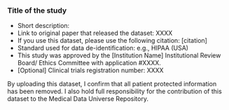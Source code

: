 ### Title of the study 
* Short description: 
* Link to original paper that released the dataset: XXXX
* If you use this dataset, please use the following citation: [citation]
* Standard used for data de-identification: e.g., HIPAA (USA)
* This study was approved by the [Institution Name] Institutional Review Board/ Ethics Committee with application #XXXX.
* [Optional] Clinical trials registration number: XXXX 


By uploading this dataset, I confirm that all patient protected information has been removed. I also hold full responsibility for the contribution of this dataset to the Medical Data Universe Repository. 
